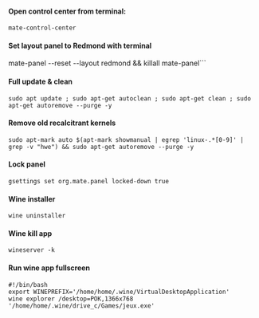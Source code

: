 #### Open control center from terminal:
```mate-control-center```
#### Set layout panel to Redmond with terminal
mate-panel --reset --layout redmond && killall mate-panel```
#### Full update & clean
```sudo apt update ; sudo apt-get autoclean ; sudo apt-get clean ; sudo apt-get autoremove --purge -y```
#### Remove old recalcitrant kernels
```sudo apt-mark auto $(apt-mark showmanual | egrep 'linux-.*[0-9]' | grep -v "hwe") && sudo apt-get autoremove --purge -y```
#### Lock panel
```gsettings set org.mate.panel locked-down true```
#### Wine installer
```wine uninstaller```
#### Wine kill app
```wineserver -k```
#### Run wine app fullscreen
```
#!/bin/bash
export WINEPREFIX='/home/home/.wine/VirtualDesktopApplication'
wine explorer /desktop=POK,1366x768 '/home/home/.wine/drive_c/Games/jeux.exe'
```
